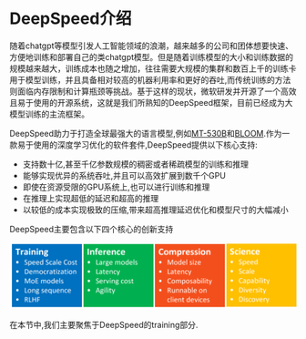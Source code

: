 <!--Copyright © ZOMI 适用于[License](https://github.com/Infrasys-AI/AIInfra)版权许可-->

# DeepSpeed介绍

随着chatgpt等模型引发人工智能领域的浪潮，越来越多的公司和团体想要快速、方便地训练和部署自己的类chatgpt模型。但是随着训练模型的大小和训练数据的规模越来越大，训练成本也随之增加，往往需要大规模的集群和数百上千的训练卡用于模型训练，并且具备相对较高的机器利用率和更好的吞吐,而传统训练的方法则面临内存限制和计算瓶颈等挑战。基于这样的现状，微软研发并开源了一个高效且易于使用的开源系统，这就是我们所熟知的DeepSpeed框架，目前已经成为大模型训练的主流框架。

DeepSpeed助力于打造全球最强大的语言模型,例如[MT-530B](https://www.microsoft.com/en-us/research/blog/using-deepspeed-and-megatron-to-train-megatron-turing-nlg-530b-the-worlds-largest-and-most-powerful-generative-language-model/)和[BLOOM](https://huggingface.co/blog/bloom-megatron-deepspeed).作为一款易于使用的深度学习优化的软件套件,DeepSpeed提供以下核心支持:

* 支持数十亿,甚至千亿参数规模的稠密或者稀疏模型的训练和推理
* 能够实现优异的系统吞吐,并且可以高效扩展到数千个GPU
* 即使在资源受限的GPU系统上,也可以进行训练和推理
* 在推理上实现超低的延迟和超高的推理
* 以较低的成本实现极致的压缩,带来超高推理延迟优化和模型尺寸的大幅减小

DeepSpeed主要包含以下四个核心的创新支持

![DeepSpeed's four innovation pillars](./images/01DeepSpeedIntro-pillars.png)

在本节中,我们主要聚焦于DeepSpeed的training部分.

## 